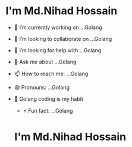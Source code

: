 
<!DOCTYPE html>
<html lang="en">
<head>
    <meta charset="UTF-8">
    <meta name="viewport" content="width=device-width, initial-scale=1.0">
</head>
<body>
    <h1>I'm Md.Nihad Hossain</h1>
    
    
    
    
  
    
- 🔭 I’m currently working on ...Golang

- 👯 I’m looking to collaborate on ...Golang
- 🤔 I’m looking for help with ...Golang
- 💬 Ask me about ...Golang
- 📫 How to reach me: ...Golang
- 😄 Pronouns: ...Golang

- 🌱 Golang coding is my habit
  - ⚡ Fun fact: ...Golang
  
   <h1>I'm Md.Nihad Hossain</h1>


    
</body>
</html>


